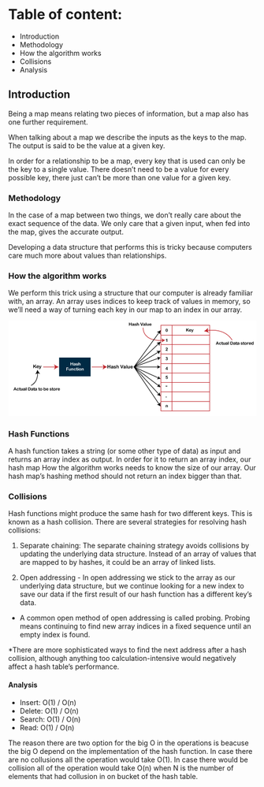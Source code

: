 # Table of content:
- Introduction
- Methodology
- How the algorithm works
- Collisions
- Analysis

## Introduction
Being a map means relating two pieces of information, but a map also has one further requirement.

When talking about a map we describe the inputs as the keys to the map. The output is said to be the value at a given key.

In order for a relationship to be a map, every key that is used can only be the key to a single value. There doesn’t need to be a value for every possible key, there just can’t be more than one value for a given key.

### Methodology

In the case of a map between two things, we don’t really care about the exact sequence of the data. We only care that a given input, when fed into the map, gives the accurate output.

Developing a data structure that performs this is tricky because computers care much more about values than relationships.

### How the algorithm works
We perform this trick using a structure that our computer is already familiar with, an array. An array uses indices to keep track of values in memory, so we’ll need a way of turning each key in our map to an index in our array.

![hash_map](hash_map.png)

### Hash Functions

A hash function takes a string (or some other type of data) as input and returns an array index as output. In order for it to return an array index, our hash map How the algorithm works needs to know the size of our array. Our hash map’s hashing method should not return an index bigger than that.

### Collisions
Hash functions might produce the same hash for two different keys. This is known as a hash collision. There are several strategies for resolving hash collisions:

1. Separate chaining: The separate chaining strategy avoids collisions by updating the underlying data structure. Instead of an array of values that are mapped to by hashes, it could be an array of linked lists.

2. Open addressing - In open addressing we stick to the array as our underlying data structure, but we continue looking for a new index to save our data if the first result of our hash function has a different key’s data.

- A common open method of open addressing is called probing. Probing means continuing to find new array indices in a fixed sequence until an empty index is found.

*There are more sophisticated ways to find the next address after a hash collision, although anything too calculation-intensive would negatively affect a hash table’s performance.

#### Analysis
- Insert: O(1) / O(n)
- Delete: O(1) / O(n)
- Search: O(1) / O(n)
- Read: O(1) / O(n)

The reason there are two option for the big O in the operations is beacuse the big O depend on the implementation of the hash function. In case there are no collusions all the operation would take O(1). In case there would be collision all of the operation would take O(n) when N is the number of elements that had collusion in on bucket of the hash table.